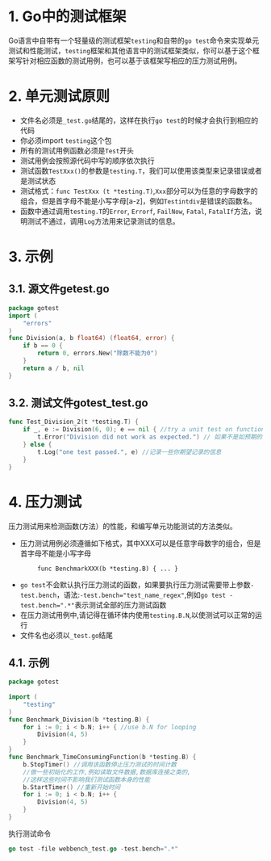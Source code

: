 # 1. Go中的测试框架

Go语言中自带有一个轻量级的测试框架`testing`和自带的`go test`命令来实现单元测试和性能测试，`testing`框架和其他语言中的测试框架类似，你可以基于这个框架写针对相应函数的测试用例，也可以基于该框架写相应的压力测试用例。

# 2. 单元测试原则

- 文件名必须是`_test.go`结尾的，这样在执行`go test`的时候才会执行到相应的代码
- 你必须import `testing`这个包
- 所有的测试用例函数必须是`Test`开头
- 测试用例会按照源代码中写的顺序依次执行
- 测试函数`TestXxx()`的参数是`testing.T`，我们可以使用该类型来记录错误或者是测试状态
- 测试格式：`func TestXxx (t *testing.T)`,`Xxx`部分可以为任意的字母数字的组合，但是首字母不能是小写字母[a-z]，例如`Testintdiv`是错误的函数名。
- 函数中通过调用`testing.T`的`Error`, `Errorf`, `FailNow`, `Fatal`, `FatalIf`方法，说明测试不通过，调用`Log`方法用来记录测试的信息。

# 3. 示例

## 3.1. 源文件getest.go

```go
package gotest
import (
    "errors"
)
func Division(a, b float64) (float64, error) {
    if b == 0 {
        return 0, errors.New("除数不能为0")
    }
    return a / b, nil
}
```

## 3.2. 测试文件gotest_test.go

```go
func Test_Division_2(t *testing.T) {
    if _, e := Division(6, 0); e == nil { //try a unit test on function
        t.Error("Division did not work as expected.") // 如果不是如预期的那么就报错
    } else {
        t.Log("one test passed.", e) //记录一些你期望记录的信息
    }
}
```

# 4. 压力测试

压力测试用来检测函数(方法）的性能，和编写单元功能测试的方法类似。

- 压力测试用例必须遵循如下格式，其中XXX可以是任意字母数字的组合，但是首字母不能是小写字母

```
		func BenchmarkXXX(b *testing.B) { ... }
```

- `go test`不会默认执行压力测试的函数，如果要执行压力测试需要带上参数`-test.bench`，语法:`-test.bench="test_name_regex"`,例如`go test -test.bench=".*"`表示测试全部的压力测试函数
- 在压力测试用例中,请记得在循环体内使用`testing.B.N`,以使测试可以正常的运行
- 文件名也必须以`_test.go`结尾

## 4.1. 示例

```go
package gotest
     
import (
    "testing"
)
func Benchmark_Division(b *testing.B) {
    for i := 0; i < b.N; i++ { //use b.N for looping
        Division(4, 5)
    }
}
func Benchmark_TimeConsumingFunction(b *testing.B) {
    b.StopTimer() //调用该函数停止压力测试的时间计数
    //做一些初始化的工作,例如读取文件数据,数据库连接之类的,
    //这样这些时间不影响我们测试函数本身的性能
    b.StartTimer() //重新开始时间
    for i := 0; i < b.N; i++ {
        Division(4, 5)
    }
}
```

执行测试命令

```go
go test -file webbench_test.go -test.bench=".*"
```
